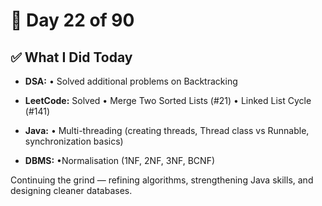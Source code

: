 # 📅 Day 22 of 90

## ✅ What I Did Today
- **DSA:** 
  • Solved additional problems on Backtracking

- **LeetCode:** Solved 
  • Merge Two Sorted Lists (#21)
  • Linked List Cycle (#141)

- **Java:**
  • Multi-threading (creating threads, Thread class vs Runnable, synchronization basics)

- **DBMS:**
  •Normalisation (1NF, 2NF, 3NF, BCNF)

Continuing the grind — refining algorithms, strengthening Java skills, and designing cleaner databases.
